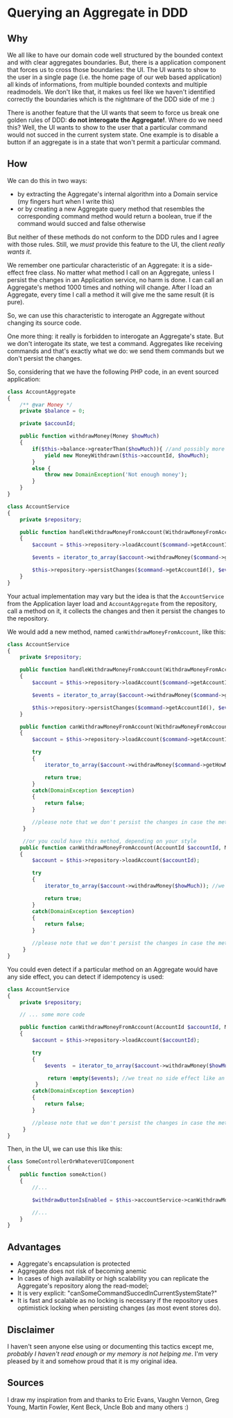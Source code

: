 # Querying an Aggregate in DDD

## Why

We all like to have our domain code well structured by the bounded context and with clear aggregates boundaries.
But, there is a application component that forces us to cross those boundaries: the  UI.
The UI wants to show to the user in a single page (i.e. the home page of our web based application) all kinds of informations,
from multiple bounded contexts and multiple readmodels. We don't like that, it makes us feel like we haven't identified correctly the boundaries which is the nightmare of the DDD side of me :)

There is another feature that the UI wants that seem to force us break one golden rules of DDD: **do not interogate the Aggregate!**.
Where do we need this? Well, the UI wants to show to the user that a particular command would not succed in the current system state.
One example is to disable a button if an aggregate is in a state that won't permit a particular command.

## How
We can do this in two ways:

- by extracting the Aggregate's internal algorithm into a Domain service (my fingers hurt when I write this)
- or by creating a new Aggregate query method that resembles the corresponding command method would return a boolean, true if the command would succed and false otherwise

But neither of these methods do not conform to the DDD rules and I agree with those rules. Still, we *must* provide this feature to the UI, the client *really wants it*.

We remember one particular characteristic of an Aggregate: it is a side-effect free class. No matter what method I call on an Aggregate, unless I persist the changes in an Application service, no harm is done.
I can call an Aggregate's method 1000 times and nothing will change. After I load an Aggregate, every time I call a method it will give me the same result (it is pure).

So, we can use this characteristic to interogate an Aggregate without changing its source code.

One more thing: it really is forbidden to interogate an Aggregate's state. But we don't interogate its state, we test a command. Aggregates like receiving commands and that's exactly what we do: we send them commands but we don't persist the changes.


So, considering that we have the following PHP code, in an event sourced application:

``` php
class AccountAggregate
{
    /** @var Money */
    private $balance = 0;

    private $accounId;

    public function withdrawMoney(Money $howMuch)
    {
        if($this->balance->greaterThan($howMuch)){ //and possibly more complicated business logic
            yield new MoneyWithdrawn($this->accountId, $howMuch);
        }
        else {
            throw new DomainException('Not enough money');
        }
    }
}

class AccountService
{
    private $repository;

    public function handleWithdrawMoneyFromAccount(WithdrawMoneyFromAccount $command)
    {
        $account = $this->repository->loadAccount($command->getAccountId());

        $events = iterator_to_array($account->withdrawMoney($command->getHowMuch()));

        $this->repository->persistChanges($command->getAccountId(), $events);
    }
}
```

Your actual implementation may vary but the idea is that the `AccountService` from the Application layer load and `AccountAggregate` from
the repository, call a method on it, it collects the changes and then it persist the changes to the repository.

We would add a new method, named `canWithdrawMoneyFromAccount`, like this:

``` php
class AccountService
{
    private $repository;

    public function handleWithdrawMoneyFromAccount(WithdrawMoneyFromAccount $command)
    {
        $account = $this->repository->loadAccount($command->getAccountId());

        $events = iterator_to_array($account->withdrawMoney($command->getHowMuch()));

        $this->repository->persistChanges($command->getAccountId(), $events);
    }

    public function canWithdrawMoneyFromAccount(WithdrawMoneyFromAccount $command):bool
    {
        $account = $this->repository->loadAccount($command->getAccountId());

        try
        {
            iterator_to_array($account->withdrawMoney($command->getHowMuch()));

            return true;
        }
        catch(DomainException $exception)
        {
            return false;
        }

        //please note that we don't persist the changes in case the method is successful
     }

     //or you could have this method, depending on your style
    public function canWithdrawMoneyFromAccount(AccountId $accountId, Money $howMuch):bool
    {
        $account = $this->repository->loadAccount($accountId);

        try
        {
            iterator_to_array($account->withdrawMoney($howMuch)); //we collect the changes (events) but we discard them

            return true;
        }
        catch(DomainException $exception)
        {
            return false;
        }

        //please note that we don't persist the changes in case the method is successful
     }
}
```

You could even detect if a particular method on an Aggregate would have any side effect, you can detect if idempotency is used:

``` php
class AccountService
{
    private $repository;

    // ... some more code

    public function canWithdrawMoneyFromAccount(AccountId $accountId, Money $howMuch):bool
    {
        $account = $this->repository->loadAccount($accountId);

        try
        {
            $events  = iterator_to_array($account->withdrawMoney($howMuch)); //we collect the changes (events) but we discard them

             return !empty($events); //we treat no side effect like an exception - if this is what we want
         }
        catch(DomainException $exception)
        {
            return false;
        }

        //please note that we don't persist the changes in case the method is successful
     }
}
```

Then, in the UI, we can use this like this:

``` php
class SomeControllerOrWhateverUIComponent
{
    public function someAction()
    {
        //...

        $withdrawButtonIsEnabled = $this->accountService->canWithdrawMoneyFromAccount($accountId, $howMuch);

        //...
    }
}
```

## Advantages

- Aggregate's encapsulation is protected
- Aggregate does not risk of becoming anemic
- In cases of high availability or high scalability you can replicate the Aggregate's repository along the read-model;
- It is very explicit: "canSomeCommandSuccedInCurrentSystemState?"
- It is fast and scalable as no locking is necessary if the repository uses optimistick locking when persisting changes (as most event stores do).

## Disclaimer

I haven't seen anyone else using or documenting this tactics except me, *probably I haven't read enough or my memory is not helping me*. I'm very pleased by it and somehow proud that it is my original idea.

## Sources

I draw my inspiration from and thanks to Eric Evans, Vaughn Vernon, Greg Young, Martin Fowler, Kent Beck, Uncle Bob and many others :)
